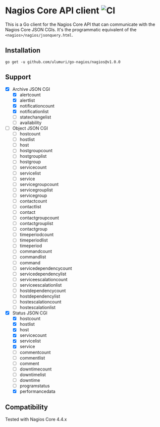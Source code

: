# Nagios Core API client ![CI](https://github.com/ulumuri/go-nagios/workflows/CI/badge.svg)

This is a Go client for the Nagios Core API that can communicate with the Nagios Core JSON CGIs.
It's the programmatic equivalent of the `<nagios>/nagios/jsonquery.html`.

## Installation

`go get -u github.com/ulumuri/go-nagios/nagios@v1.0.0`

## Support

- [x] Archive JSON CGI
    - [x] alertcount
    - [x] alertlist
    - [x] notificationcount
    - [x] notificationlist
    - [ ] statechangelist
    - [ ] availability
- [ ] Object JSON CGI
    - [ ] hostcount
    - [ ] hostlist
    - [ ] host
    - [ ] hostgroupcount
    - [ ] hostgrouplist
    - [ ] hostgroup
    - [ ] servicecount
    - [ ] servicelist
    - [ ] service
    - [ ] servicegroupcount
    - [ ] servicegrouplist
    - [ ] servicegroup
    - [ ] contactcount
    - [ ] contactlist
    - [ ] contact
    - [ ] contactgroupcount
    - [ ] contactgrouplist
    - [ ] contactgroup
    - [ ] timeperiodcount
    - [ ] timeperiodlist
    - [ ] timeperiod
    - [ ] commandcount
    - [ ] commandlist
    - [ ] command
    - [ ] servicedependencycount
    - [ ] servicedependencylist
    - [ ] serviceescalationcount
    - [ ] serviceescalationlist
    - [ ] hostdependencycount
    - [ ] hostdependencylist
    - [ ] hostescalationcount
    - [ ] hostescalationlist
- [x] Status JSON CGI
    - [x] hostcount
    - [x] hostlist
    - [x] host
    - [x] servicecount
    - [x] servicelist
    - [x] service
    - [ ] commentcount
    - [ ] commentlist
    - [ ] comment
    - [ ] downtimecount
    - [ ] downtimelist
    - [ ] downtime
    - [ ] programstatus
    - [x] performancedata

## Compatibility

Tested with Nagios Core 4.4.x
